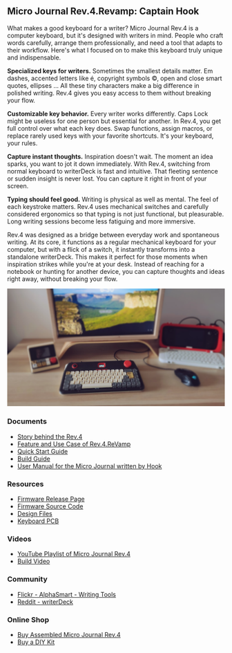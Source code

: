 ## Micro Journal Rev.4.Revamp: Captain Hook

What makes a good keyboard for a writer? Micro Journal Rev.4 is a computer keyboard, but it's designed with writers in mind. People who craft words carefully, arrange them professionally, and need a tool that adapts to their workflow. Here's what I focused on to make this keyboard truly unique and indispensable.

**Specialized keys for writers.** Sometimes the smallest details matter. Em dashes, accented letters like é, copyright symbols ©, open and close smart quotes, ellipses … All these tiny characters make a big difference in polished writing. Rev.4 gives you easy access to them without breaking your flow.

**Customizable key behavior.** Every writer works differently. Caps Lock might be useless for one person but essential for another. In Rev.4, you get full control over what each key does. Swap functions, assign macros, or replace rarely used keys with your favorite shortcuts. It's your keyboard, your rules.

**Capture instant thoughts.** Inspiration doesn't wait. The moment an idea sparks, you want to jot it down immediately. With Rev.4, switching from normal keyboard to writerDeck is fast and intuitive. That fleeting sentence or sudden insight is never lost. You can capture it right in front of your screen.

**Typing should feel good.** Writing is physical as well as mental. The feel of each keystroke matters. Rev.4 uses mechanical switches and carefully considered ergonomics so that typing is not just functional, but pleasurable. Long writing sessions become less fatiguing and more immersive.

Rev.4 was designed as a bridge between everyday work and spontaneous writing. At its core, it functions as a regular mechanical keyboard for your computer, but with a flick of a switch, it instantly transforms into a standalone writerDeck. This makes it perfect for those moments when inspiration strikes while you're at your desk. Instead of reaching for a notebook or hunting for another device, you can capture thoughts and ideas right away, without breaking your flow.

<img src="./images/002.png" width="600">


### Documents 

* [Story behind the Rev.4](./story.md)
* [Feature and Use Case of Rev.4.ReVamp](https://youtu.be/C-KRcLu5P9o)
* [Quick Start Guide](./quickstartguide.md)
* [Build Guide](./build-guide.md)
* [User Manual for the Micro Journal written by Hook](./user-manual.md)


### Resources

* [Firmware Release Page](https://github.com/unkyulee/micro-journal/releases)
* [Firmware Source Code](../micro-journal-rev-4-esp32/)
* [Design Files](./STL)
* [Keyboard PCB](../micro-journal-rev-7-e-ink/PCB/)  

### Videos

* [YouTube Playlist of Micro Journal Rev.4](https://www.youtube.com/playlist?list=PLrUXYLEnAaNRAbBpNLji7nE78z-edy8Na)
* [Build Video](https://youtu.be/6Jh86PdquAY)

### Community

* [Flickr - AlphaSmart - Writing Tools](https://www.flickr.com/groups/alphasmart/discuss/72157721923133428/)
* [Reddit - writerDeck](https://www.reddit.com/r/writerDeck/)


### Online Shop

* [Buy Assembled Micro Journal Rev.4](https://www.tindie.com/products/unkyulee/micro-journal-rev4-captain-hook/)
* [Buy a DIY Kit](https://www.tindie.com/products/unkyulee/diy-kit-micro-journal-rev4/)

